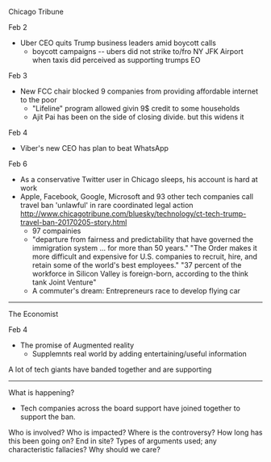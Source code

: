 Chicago Tribune

Feb 2
* Uber CEO quits Trump business leaders amid boycott calls
  - boycott campaigns -- ubers did not strike to/fro NY JFK Airport when taxis did
    perceived as supporting trumps EO

Feb 3
* New FCC chair blocked 9 companies from providing affordable internet to the poor
  - "Lifeline" program allowed givin 9$ credit to some households
  - Ajit Pai has been on the side of closing divide. but this widens it


Feb 4
* Viber's new CEO has plan to beat WhatsApp

Feb 6
* As a conservative Twitter user in Chicago sleeps, his account is hard at work
* Apple, Facebook, Google, Microsoft and 93 other tech companies call travel ban
  'unlawful' in rare coordinated legal action
  http://www.chicagotribune.com/bluesky/technology/ct-tech-trump-travel-ban-20170205-story.html
  - 97 compainies
  - "departure from fairness and predictability that have governed the
    immigration system ... for more than 50 years."
    "The Order makes it more difficult and expensive for U.S. companies to
    recruit, hire, and retain some of the world's best employees."
    "37 percent of the workforce in Silicon Valley is foreign-born, according to
    the think tank Joint Venture"
  - A commuter's dream: Entrepreneurs race to develop flying car



---

The Economist

Feb 4
 * The promise of Augmented reality
   - Supplemnts real world by adding entertaining/useful information

A lot of tech giants have banded together and are supporting

---

What is happening?

 * Tech companies across the board support have joined together to support the
    ban.

Who is involved?
Who is impacted?
Where is the controversy?
How long has this been going on? End in site?
Types of arguments used; any characteristic fallacies?
Why should we care?
